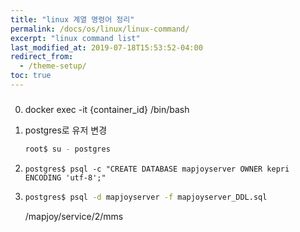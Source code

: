 ```yaml
---
title: "linux 계열 명령어 정리"
permalink: /docs/os/linux/linux-command/
excerpt: "linux command list"
last_modified_at: 2019-07-18T15:53:52-04:00
redirect_from:
  - /theme-setup/
toc: true
---
```


### 

0. docker exec -it {container_id} /bin/bash

1. postgres로 유저 변경
   ``` bash
   root$ su - postgres
   ```

2. 
   ``` 
   postgres$ psql -c "CREATE DATABASE mapjoyserver OWNER kepri ENCODING 'utf-8';"
   ```



3. 
   ```bash 
   postgres$ psql -d mapjoyserver -f mapjoyserver_DDL.sql
   ```




   /mapjoy/service/2/mms